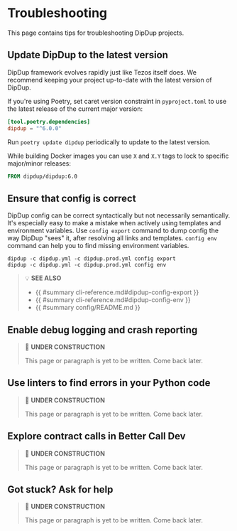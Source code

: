 # Troubleshooting

This page contains tips for troubleshooting DipDup projects.

## Update DipDup to the latest version

DipDup framework evolves rapidly just like Tezos itself does. We recommend keeping your project up-to-date with the latest version of DipDup.

If you're using Poetry, set caret version constraint in `pyproject.toml` to use the latest release of the current major version:

```toml
[tool.poetry.dependencies]
dipdup = "^6.0.0"
```

Run `poetry update dipdup` periodically to update to the latest version.

While building Docker images you can use `X` and `X.Y` tags to lock to specific major/minor releases:

```Dockerfile
FROM dipdup/dipdup:6.0
```

## Ensure that config is correct

DipDup config can be correct syntactically but not necessarily semantically. It's especially easy to make a mistake when actively using templates and environment variables. Use `config export` command to dump config the way DipDup "sees" it, after resolving all links and templates. `config env` command can help you to find missing environment variables.

```shell
dipdup -c dipdup.yml -c dipdup.prod.yml config export
dipdup -c dipdup.yml -c dipdup.prod.yml config env
```

> 💡 **SEE ALSO**
>
> * {{ #summary cli-reference.md#dipdup-config-export }}
> * {{ #summary cli-reference.md#dipdup-config-env }}
> * {{ #summary config/README.md }}

## Enable debug logging and crash reporting

> 🚧 **UNDER CONSTRUCTION**
>
> This page or paragraph is yet to be written. Come back later.

## Use linters to find errors in your Python code

> 🚧 **UNDER CONSTRUCTION**
>
> This page or paragraph is yet to be written. Come back later.

## Explore contract calls in Better Call Dev

> 🚧 **UNDER CONSTRUCTION**
>
> This page or paragraph is yet to be written. Come back later.

## Got stuck? Ask for help

> 🚧 **UNDER CONSTRUCTION**
>
> This page or paragraph is yet to be written. Come back later.
